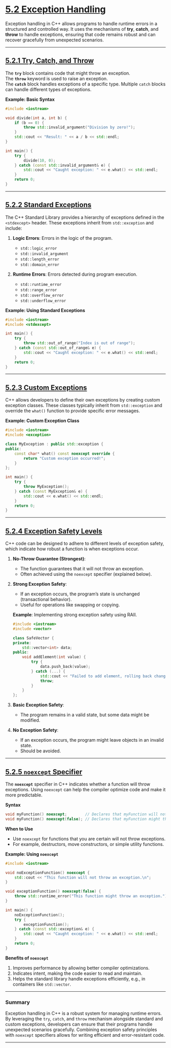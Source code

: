 # [5.2 Exception Handling](#52-exception-handling)

Exception handling in C++ allows programs to handle runtime errors in a structured and controlled way. It uses the mechanisms of **try**, **catch**, and **throw** to handle exceptions, ensuring that code remains robust and can recover gracefully from unexpected scenarios.

---

## [**5.2.1 Try, Catch, and Throw**](#521-try-catch-and-throw)

The **`try`** block contains code that might throw an exception.  
The **`throw`** keyword is used to raise an exception.  
The **`catch`** block handles exceptions of a specific type. Multiple `catch` blocks can handle different types of exceptions.

**Example: Basic Syntax**
```cpp
#include <iostream>

void divide(int a, int b) {
    if (b == 0) {
        throw std::invalid_argument("Division by zero!");
    }
    std::cout << "Result: " << a / b << std::endl;
}

int main() {
    try {
        divide(10, 0);
    } catch (const std::invalid_argument& e) {
        std::cout << "Caught exception: " << e.what() << std::endl;
    }
    return 0;
}
```

---

## [**5.2.2 Standard Exceptions**](#522-standard-exceptions)

The C++ Standard Library provides a hierarchy of exceptions defined in the `<stdexcept>` header. These exceptions inherit from `std::exception` and include:

1. **Logic Errors**: Errors in the logic of the program.
   - `std::logic_error`
   - `std::invalid_argument`
   - `std::length_error`
   - `std::domain_error`

2. **Runtime Errors**: Errors detected during program execution.
   - `std::runtime_error`
   - `std::range_error`
   - `std::overflow_error`
   - `std::underflow_error`

**Example: Using Standard Exceptions**
```cpp
#include <iostream>
#include <stdexcept>

int main() {
    try {
        throw std::out_of_range("Index is out of range");
    } catch (const std::out_of_range& e) {
        std::cout << "Caught exception: " << e.what() << std::endl;
    }
    return 0;
}
```

---

## [**5.2.3 Custom Exceptions**](#523-custom-exceptions)

C++ allows developers to define their own exceptions by creating custom exception classes. These classes typically inherit from `std::exception` and override the `what()` function to provide specific error messages.

**Example: Custom Exception Class**
```cpp
#include <iostream>
#include <exception>

class MyException : public std::exception {
public:
    const char* what() const noexcept override {
        return "Custom exception occurred!";
    }
};

int main() {
    try {
        throw MyException();
    } catch (const MyException& e) {
        std::cout << e.what() << std::endl;
    }
    return 0;
}
```

---

## [**5.2.4 Exception Safety Levels**](#524-exception-safety-levels)

C++ code can be designed to adhere to different levels of exception safety, which indicate how robust a function is when exceptions occur.

1. **No-Throw Guarantee (Strongest)**:
   - The function guarantees that it will not throw an exception.
   - Often achieved using the `noexcept` specifier (explained below).

2. **Strong Exception Safety**:
   - If an exception occurs, the program’s state is unchanged (transactional behavior).
   - Useful for operations like swapping or copying.

   **Example**: Implementing strong exception safety using RAII.
   ```cpp
   #include <iostream>
   #include <vector>

   class SafeVector {
   private:
       std::vector<int> data;
   public:
       void addElement(int value) {
           try {
               data.push_back(value);
           } catch (...) {
               std::cout << "Failed to add element, rolling back changes.\n";
               throw;
           }
       }
   };
   ```

3. **Basic Exception Safety**:
   - The program remains in a valid state, but some data might be modified.

4. **No Exception Safety**:
   - If an exception occurs, the program might leave objects in an invalid state.
   - Should be avoided.

---

## [**5.2.5 `noexcept` Specifier**](#525-noexcept-specifier)

The **`noexcept`** specifier in C++ indicates whether a function will throw exceptions. Using `noexcept` can help the compiler optimize code and make it more predictable.

**Syntax**
```cpp
void myFunction() noexcept;        // Declares that myFunction will not throw.
void myFunction() noexcept(false); // Declares that myFunction might throw.
```

**When to Use**
- Use `noexcept` for functions that you are certain will not throw exceptions.
- For example, destructors, move constructors, or simple utility functions.

**Example: Using `noexcept`**
```cpp
#include <iostream>

void noExceptionFunction() noexcept {
    std::cout << "This function will not throw an exception.\n";
}

void exceptionFunction() noexcept(false) {
    throw std::runtime_error("This function might throw an exception.");
}

int main() {
    noExceptionFunction();
    try {
        exceptionFunction();
    } catch (const std::exception& e) {
        std::cout << "Caught exception: " << e.what() << std::endl;
    }
    return 0;
}
```

**Benefits of `noexcept`**
1. Improves performance by allowing better compiler optimizations.
2. Indicates intent, making the code easier to read and maintain.
3. Helps the standard library handle exceptions efficiently, e.g., in containers like `std::vector`.

---

### Summary

Exception handling in C++ is a robust system for managing runtime errors. By leveraging the `try`, `catch`, and `throw` mechanism alongside standard and custom exceptions, developers can ensure that their programs handle unexpected scenarios gracefully. Combining exception safety principles with `noexcept` specifiers allows for writing efficient and error-resistant code.

---
